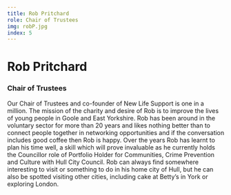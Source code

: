 ```yaml
---
title: Rob Pritchard
role: Chair of Trustees
img: robP.jpg
index: 5
---
```


# Rob Pritchard

### Chair of Trustees

Our Chair of Trustees and co-founder of New Life Support is one in a million. The mission of the charity and desire of Rob is to improve the lives of young people in Goole and East Yorkshire. Rob has been around in the voluntary sector for more than 20 years and likes nothing better than to connect people together in networking opportunities and if the conversation includes good coffee then Rob is happy. Over the years Rob has learnt to plan his time well, a skill which will prove invaluable as he currently holds the Councillor role of Portfolio Holder for Communities, Crime Prevention and Culture with Hull City Council. Rob can always find somewhere interesting to visit or something to do in his home city of Hull, but he can also be spotted visiting other cities, including cake at Betty’s in York or exploring London.
